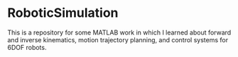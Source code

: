 # RoboticSimulation
This is a repository for some MATLAB work in which I learned about forward and inverse kinematics, motion trajectory planning, and control systems for 6DOF robots.
